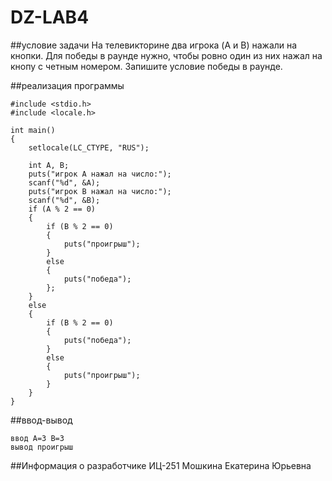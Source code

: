 # DZ-LAB4
##условие задачи
На телевикторине два игрока (A и B) нажали на кнопки. Для победы в раунде нужно, чтобы ровно один из них нажал на кнопу с четным номером. Запишите условие победы в раунде.

##реализация программы
```
#include <stdio.h>
#include <locale.h>

int main()
{
	setlocale(LC_CTYPE, "RUS");

	int A, B;
	puts("игрок А нажал на число:");
	scanf("%d", &A);
	puts("игрок В нажал на число:");
	scanf("%d", &B);
	if (A % 2 == 0)
	{
		if (B % 2 == 0)
		{
			puts("проигрыш");
		}
		else
		{
			puts("победа");
		};
	}
	else
	{
		if (B % 2 == 0)
		{
			puts("победа");
		}
		else
		{
			puts("проигрыш");
		}
	}
}
```
##ввод-вывод
```
ввод А=3 В=3
вывод проигрыш
```
##Информация о разработчике
ИЦ-251 Мошкина Екатерина Юрьевна
